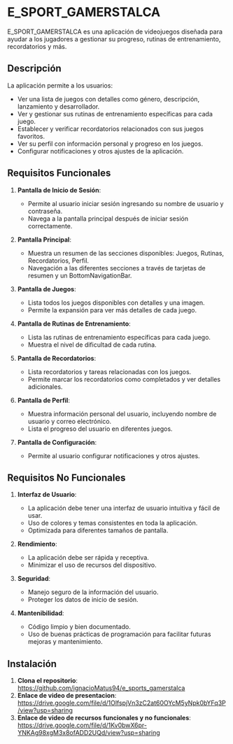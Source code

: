 # E_SPORT_GAMERSTALCA

E_SPORT_GAMERSTALCA es una aplicación de videojuegos diseñada para ayudar a los jugadores a gestionar su progreso, rutinas de entrenamiento, recordatorios y más.

## Descripción

La aplicación permite a los usuarios:

- Ver una lista de juegos con detalles como género, descripción, lanzamiento y desarrollador.
- Ver y gestionar sus rutinas de entrenamiento específicas para cada juego.
- Establecer y verificar recordatorios relacionados con sus juegos favoritos.
- Ver su perfil con información personal y progreso en los juegos.
- Configurar notificaciones y otros ajustes de la aplicación.

## Requisitos Funcionales

1. **Pantalla de Inicio de Sesión**:
   - Permite al usuario iniciar sesión ingresando su nombre de usuario y contraseña.
   - Navega a la pantalla principal después de iniciar sesión correctamente.

2. **Pantalla Principal**:
   - Muestra un resumen de las secciones disponibles: Juegos, Rutinas, Recordatorios, Perfil.
   - Navegación a las diferentes secciones a través de tarjetas de resumen y un BottomNavigationBar.

3. **Pantalla de Juegos**:
   - Lista todos los juegos disponibles con detalles y una imagen.
   - Permite la expansión para ver más detalles de cada juego.

4. **Pantalla de Rutinas de Entrenamiento**:
   - Lista las rutinas de entrenamiento específicas para cada juego.
   - Muestra el nivel de dificultad de cada rutina.

5. **Pantalla de Recordatorios**:
   - Lista recordatorios y tareas relacionadas con los juegos.
   - Permite marcar los recordatorios como completados y ver detalles adicionales.

6. **Pantalla de Perfil**:
   - Muestra información personal del usuario, incluyendo nombre de usuario y correo electrónico.
   - Lista el progreso del usuario en diferentes juegos.

7. **Pantalla de Configuración**:
   - Permite al usuario configurar notificaciones y otros ajustes.

## Requisitos No Funcionales

1. **Interfaz de Usuario**:
   - La aplicación debe tener una interfaz de usuario intuitiva y fácil de usar.
   - Uso de colores y temas consistentes en toda la aplicación.
   - Optimizada para diferentes tamaños de pantalla.

2. **Rendimiento**:
   - La aplicación debe ser rápida y receptiva.
   - Minimizar el uso de recursos del dispositivo.

3. **Seguridad**:
   - Manejo seguro de la información del usuario.
   - Proteger los datos de inicio de sesión.

4. **Mantenibilidad**:
   - Código limpio y bien documentado.
   - Uso de buenas prácticas de programación para facilitar futuras mejoras y mantenimiento.



## Instalación

1. **Clona el repositorio**: https://github.com/ignacioMatus94/e_sports_gamerstalca
2. **Enlace de video de presentacion**: https://drive.google.com/file/d/1OlfspjVn3zC2at60OYcM5yNpk0bYFq3P/view?usp=sharing
3. **Enlace de video de recursos funcionales y no funcionales**: https://drive.google.com/file/d/1Kv0bwX6pr-YNKAg98xgM3x8ofADD2UQd/view?usp=sharing
